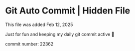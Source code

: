# Git Auto Commit | Hidden File

This file was added Feb 12, 2025

Just for fun and keeping my daily git commit active 🤪

commit number: 22362
